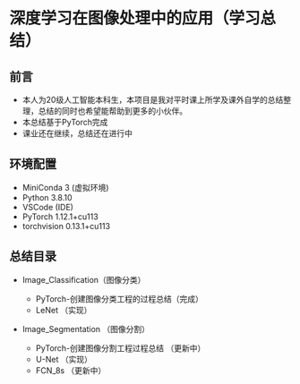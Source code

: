 # 深度学习在图像处理中的应用（学习总结）

## 前言

- 本人为20级人工智能本科生，本项目是我对平时课上所学及课外自学的总结整理，总结的同时也希望能帮助到更多的小伙伴。
- 本总结基于PyTorch完成
- 课业还在继续，总结还在进行中

## 环境配置

- MiniConda 3 (虚拟环境)
- Python 3.8.10
- VSCode (IDE)
- PyTorch 1.12.1+cu113
- torchvision 0.13.1+cu113

## 总结目录

- Image_Classification（图像分类）

  - PyTorch-创建图像分类工程的过程总结（完成）
  - LeNet （实现）
- Image_Segmentation （图像分割）

  - PyTorch-创建图像分割工程过程总结 （更新中）
  - U-Net  （实现）
  - FCN_8s （更新中）
